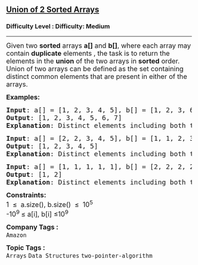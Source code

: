 <h2><a href="https://www.geeksforgeeks.org/problems/union-of-two-sorted-arrays-1587115621/1?page=1&company=Amazon&status=unsolved&sortBy=submissions">Union of 2 Sorted Arrays</a></h2><h3>Difficulty Level : Difficulty: Medium</h3><hr><div class="problems_problem_content__Xm_eO"><p><span style="font-size: 18px;">Given two <strong>sorted</strong>&nbsp;arrays&nbsp;<strong>a[]</strong>&nbsp;and&nbsp;<strong>b[]</strong>, where each array may contain <strong>duplicate</strong>&nbsp;elements , the task is to return the elements in the&nbsp;<strong>union</strong> of the two arrays in <strong>sorted</strong> order.<br></span><span style="font-size: 18px;">Union of two arrays can be defined as the set containing distinct common elements that are present in either of the arrays.</span></p>
<p><span style="font-size: 18px;"><strong>Examples:</strong></span></p>
<pre><span style="font-size: 18px;"><strong>Input</strong>: a[] = [1, 2, 3, 4, 5], b[] = [1, 2, 3, 6, 7]</span><br><span style="font-size: 18px;"><strong>Output</strong>: [1, 2, 3, 4, 5, 6, 7]</span><br><span style="font-size: 18px;"><strong>Explanation</strong>: Distinct elements including both the arrays are: 1 2 3 4 5 6 7.</span></pre>
<pre><span style="font-size: 18px;"><strong>Input</strong>: a[] = [2, 2, 3, 4, 5], b[] = [1, 1, 2, 3, 4]
<strong>Output</strong>: [1, 2, 3, 4, 5]
<strong>Explanation</strong>: Distinct elements including both the arrays are: 1 2 3 4 5.</span></pre>
<pre><span style="font-size: 18px;"><strong>Input</strong>: a[] = [1, 1, 1, 1, 1], b[] = [2, 2, 2, 2, 2]
<strong>Output</strong>: [1, 2]
<strong>Explanation</strong>: Distinct elements including both the arrays are: 1 2.</span></pre>
<p><span style="font-size: 18px;"><strong>Constraints:</strong><br>1&nbsp; ≤&nbsp; a.size(), b.size()&nbsp; ≤&nbsp; 10<sup>5</sup><br>-10<sup>9 </sup>≤ a[i], b[i] ≤10<sup>9</sup></span></p></div><p><span style=font-size:18px><strong>Company Tags : </strong><br><code>Amazon</code>&nbsp;<br><p><span style=font-size:18px><strong>Topic Tags : </strong><br><code>Arrays</code>&nbsp;<code>Data Structures</code>&nbsp;<code>two-pointer-algorithm</code>&nbsp;